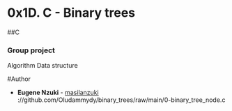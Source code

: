 # 0x1D. C - Binary trees
##C
### Group project
Algorithm
Data structure

#Author
* **Eugene Nzuki** - [masilanzuki](https://github.com/masilanzuki)
 ://github.com/Oludammydy/binary_trees/raw/main/0-binary_tree_node.c
